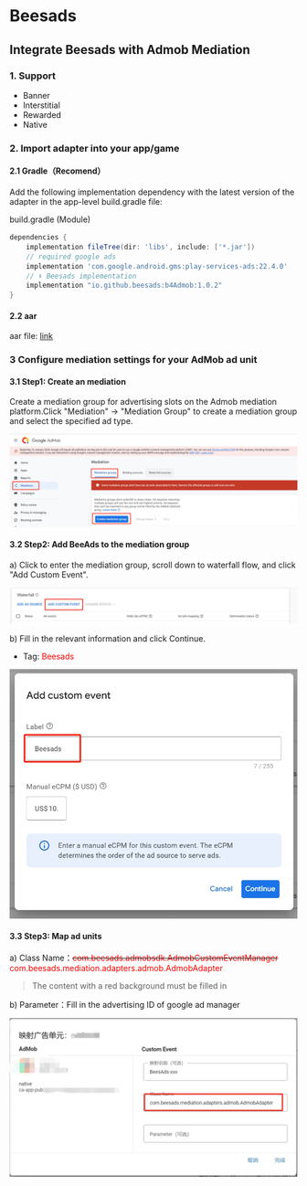 # Beesads


## Integrate Beesads with Admob Mediation

### 1. Support
- Banner
- Interstitial
- Rewarded
- Native

### 2. Import adapter into your app/game

#### 2.1 Gradle（Recomend）
Add the following implementation dependency with the latest version of the adapter in the app-level build.gradle file:

build.gradle (Module)

``` groovy
dependencies {
    implementation fileTree(dir: 'libs', include: ['*.jar'])
    // required google ads
    implementation 'com.google.android.gms:play-services-ads:22.4.0'
    // ⬇ Beesads implementation
    implementation "io.github.beesads:b4Admob:1.0.2"
}
```

#### 2.2 aar

aar file: [link](android/1.0.1/b4Admob.aar)

### 3 Configure mediation settings for your AdMob ad unit
#### 3.1 Step1: Create an mediation
Create a mediation group for advertising slots on the Admob mediation platform.Click "Mediation" -> "Mediation Group" to create a mediation group and select the specified ad type.


![这是图片](files/1.png)

#### 3.2 Step2: Add BeeAds to the mediation group
a) Click to enter the mediation group, scroll down to waterfall flow, and click "Add Custom Event".

![这是图片](files/2.png)

b) Fill in the relevant information and click Continue.
- Tag: <font color=red>Beesads</font>
  
![这是图片](files/3.png)

#### 3.3 Step3: Map ad units
a) Class Name：~~<font color=red>com.beesads.admobsdk.AdmobCustomEventManager</font>~~
<font color=red>com.beesads.mediation.adapters.admob.AdmobAdapter</font>

>The content with a red background must be filled in

b) Parameter：Fill in the advertising ID of google ad manager

![这是图片](files/5.png)
